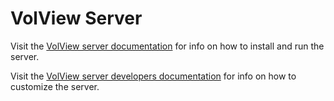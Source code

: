# VolView Server

Visit the [VolView server documentation](../documentation/content/doc/server.md)
for info on how to install and run the server.

Visit the [VolView server developers documentation](../documentation/content/doc/server-dev.md)
for info on how to customize the server.
